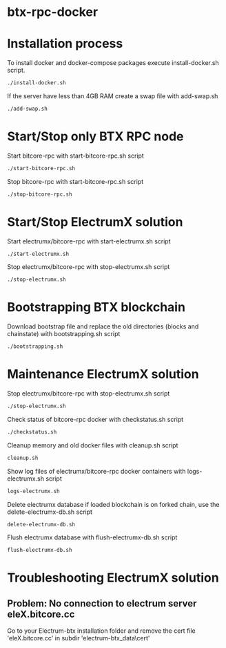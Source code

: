 # btx-rpc-docker

# Installation process

To install docker and docker-compose packages execute install-docker.sh script.
```sh
./install-docker.sh
```

If the server have less than 4GB RAM create a swap file with add-swap.sh
```sh
./add-swap.sh 
```

# Start/Stop only BTX RPC node

Start bitcore-rpc with start-bitcore-rpc.sh script

```sh
./start-bitcore-rpc.sh
```

Stop bitcore-rpc with start-bitcore-rpc.sh script

```sh
./stop-bitcore-rpc.sh
```

# Start/Stop ElectrumX solution

Start electrumx/bitcore-rpc with start-electrumx.sh script

```sh
./start-electrumx.sh
```

Stop electrumx/bitcore-rpc with stop-electrumx.sh script

```sh
./stop-electrumx.sh
```

# Bootstrapping BTX blockchain

Download bootstrap file and replace the old directories (blocks and chainstate) with bootstrapping.sh script
```sh
./bootstrapping.sh
```

# Maintenance ElectrumX solution

Stop electrumx/bitcore-rpc with stop-electrumx.sh script

```sh
./stop-electrumx.sh
```

Check status of bitcore-rpc docker with checkstatus.sh script
```sh
./checkstatus.sh
```

Cleanup memory and old docker files with cleanup.sh script 
```sh
cleanup.sh
```

Show log files of electrumx/bitcore-rpc docker containers with logs-electrumx.sh script
```sh
logs-electrumx.sh
```

Delete electrumx database if loaded blockchain is on forked chain, use the delete-electrumx-db.sh script
```sh
delete-electrumx-db.sh
```

Flush electrumx database with flush-electrumx-db.sh script
```sh
flush-electrumx-db.sh
```

# Troubleshooting ElectrumX solution

## Problem: No connection to electrum server eleX.bitcore.cc
Go to your Electrum-btx installation folder and remove the cert file 'eleX.bitcore.cc' in subdir 'electrum-btx_data\cert'
